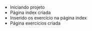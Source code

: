 - Iniciando projeto
- Página index criada
- Inserido os exercício na página index
- Página exercicios criada
